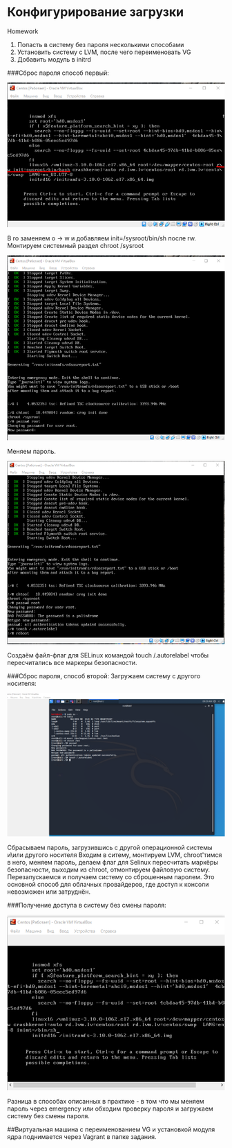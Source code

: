 
# Конфигурирование загрузки

Homework

1. Попасть в систему без пароля несколькими способами
2. Установить систему с LVM, после чего переименовать VG
3. Добавить модуль в initrd

###Сброс пароля способ первый:

![Edit-sys_boot_params:](https://github.com/Swenum/otus/blob/master/Dz6_boot_sys/Screenshot_1.png "Редактируем параметры загрузки")

В ro заменяем o → w и добавляем init=/sysroot/bin/sh после rw.
Монтируем системный раздел
chroot /sysroot

![Set_pass:](https://github.com/Swenum/otus/blob/master/Dz6_boot_sys/Screenshot_2.png "Устанавливаем пароль")

Меняем пароль.

![Selinux flag:](https://github.com/Swenum/otus/blob/master/Dz6_boot_sys/Screenshot_3.png "Selinux")

Создаём файл-флаг для SELinux командой touch /.autorelabel
чтобы пересчитались все маркеры безопасности.

###Сброс пароля, способ второй:
Загружаем систему с другого носителя:

![Reset pass:](https://github.com/Swenum/otus/blob/master/Dz6_boot_sys/Screenshot_4.png "Сбрасываем пароль")

Сбрасываем пароль, загрузившись с другой операционной системы и\или другого носителя
Входим в ситему, монтируем LVM, chroot'тимся в него, меняем пароль, делаем флаг для  Selinux пересчитать маркёры безопасности,
выходим из chroot, отмонтируем файловую систему. Перезапускаемся и получаем систему со сброшенным паролем.
Это основной способ для облачных провайдеров, где доступ к консоли невозможен или затруднён.

###Получение доступа в сиcтему без смены пароля:

![Catch_the_system:](https://github.com/Swenum/otus/blob/master/Dz6_boot_sys/Screenshot_5.png "Доступ к ситеме")

Разница в способах описанных в практике - в том что мы меняем пароль через emergency  или обходим проверку пароля и загружаем 
систему без смены пароля.

##Виртуальная машина с переименованием VG и установкой модуля ядра поднимается через Vagrant в папке задания.




